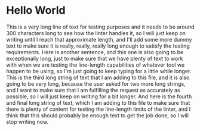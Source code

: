 # Hello World

This is a very long line of text for testing purposes and it needs to be
around 300 characters long to see how the linter handles it, so I will
just keep on writing until I reach that approximate length, and I'll add
some more dummy text to make sure it is really, really, really long
enough to satisfy the testing requirements.
Here is another sentence, and this one is also going to be exceptionally
long, just to make sure that we have plenty of text to work with when we
are testing the line-length capabilities of whatever tool we happen to be
using, so I'm just going to keep typing for a little while longer.
This is the third long string of text that I am adding to this file, and it
is also going to be very long, because the user asked for two more long
strings, and I want to make sure that I am fulfilling the request as
accurately as possible, so I will just keep on writing for a bit longer.
And here is the fourth and final long string of text, which I am adding to
this file to make sure that there is plenty of content for testing the
line-length limits of the linter, and I think that this should probably be
enough text to get the job done, so I will stop writing now.
